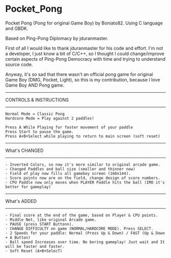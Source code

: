 # Pocket_Pong
Pocket Pong (Pong for original Game Boy) by Boniato82. Using C language and GBDK.

Based on Ping-Pong Diplomacy by jduranmaster.

First of all I would like to thank jduranmaster for his code and effort. I'm not a developer, I just know a bit of C/C++, so I thought I could change/improve certain aspects of Ping-Pong Democracy with time and trying to understand source code.

Anyway, it's so sad that there wasn't an official pong game for original Game Boy (DMG, Pocket, Light), so this is my contribution, because I love Game Boy AND Pong game.

***********************
CONTROLS & INSTRUCTIONS
***********************
    Normal Mode = Classic Pong
    Hardcore Mode = Play against 2 paddles!

    Press A While Playing for faster movement of your paddle
    Press Start to pause the game.
    Press A+B+Select while playing to return to main screen (soft reset)

***********************
What's CHANGED
***********************
    - Inverted Colors, so now it's more similar to original arcade game.
    - Changed Paddles and ball size (smaller and thinner now)
    - Field of play now fills all gameboy screen (160x144).
    - Score points now are on the field, change design of score numbers.
    - CPU Paddle now only moves when PLAYER Paddle hits the ball (IMO it's better for gameplay)

***********************
What's ADDED
***********************
    - Final score at the end of the game, based on Player & CPU points.
    - Middle Net, like original Arcade game.
    - PAUSE (press START Buttonn).
    - CHANGE DIFFICULTY on game (NORMAL/HARDCORE MODE). Press SELECT.
    - 2 Speeds for your paddle: Normal (Press Up & Down) / FAST (Up & Down + A Button)
    - Ball speed Increases over time. No boring gameplay! Just wait and It will be faster and faster.
    - Soft Reset (A+B+SelecT)

